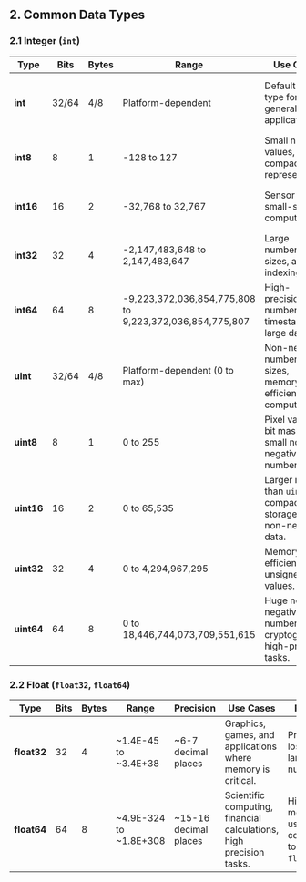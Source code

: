 ## 2. Common Data Types

### 2.1 Integer (`int`)

| **Type**   | **Bits** | **Bytes** | **Range**                                               | **Use Cases**                                                      | **Pitfalls**                                         |
| ---------- | -------- | --------- | ------------------------------------------------------- | ------------------------------------------------------------------ | ---------------------------------------------------- |
| **int**    | 32/64    | 4/8       | Platform-dependent                                      | Default integer type for general applications.                     | Platform-specific size may cause portability issues. |
| **int8**   | 8        | 1         | -128 to 127                                             | Small numeric values, flags, compact data representation.          | Overflow, very limited range.                        |
| **int16**  | 16       | 2         | -32,768 to 32,767                                       | Sensor data, small-scale computations.                             | Overflow, insufficient for large values.             |
| **int32**  | 32       | 4         | -2,147,483,648 to 2,147,483,647                         | Large numbers, file sizes, array indexing.                         | Can overflow in extreme calculations.                |
| **int64**  | 64       | 8         | -9,223,372,036,854,775,808 to 9,223,372,036,854,775,807 | High-precision numbers, timestamps, large datasets.                | Larger memory footprint.                             |
| **uint**   | 32/64    | 4/8       | Platform-dependent (0 to max)                           | Non-negative numbers, sizes, memory-efficient computations.        | Cannot represent negative values.                    |
| **uint8**  | 8        | 1         | 0 to 255                                                | Pixel values, bit masks, small non-negative numbers.               | Overflow, conversion issues with signed types.       |
| **uint16** | 16       | 2         | 0 to 65,535                                             | Larger ranges than `uint8`, compact storage for non-negative data. | Limited range for very large values.                 |
| **uint32** | 32       | 4         | 0 to 4,294,967,295                                      | Memory-efficient large unsigned values.                            | Cannot store negative numbers.                       |
| **uint64** | 64       | 8         | 0 to 18,446,744,073,709,551,615                         | Huge non-negative numbers, cryptography, high-precision tasks.     | High memory usage, unsigned arithmetic quirks.       |

### 2.2 Float (`float32`, `float64`)

| **Type**    | **Bits** | **Bytes** | **Range**              | **Precision**         | **Use Cases**                                                       | **Pitfalls**                               |
| ----------- | -------- | --------- | ---------------------- | --------------------- | ------------------------------------------------------------------- | ------------------------------------------ |
| **float32** | 32       | 4         | ~1.4E-45 to ~3.4E+38   | ~6-7 decimal places   | Graphics, games, and applications where memory is critical.         | Precision loss for large numbers.          |
| **float64** | 64       | 8         | ~4.9E-324 to ~1.8E+308 | ~15-16 decimal places | Scientific computing, financial calculations, high precision tasks. | Higher memory usage compared to `float32`. |
